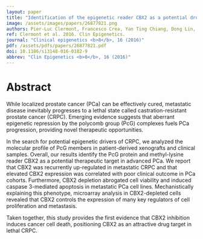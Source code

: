 ```yaml
---
layout: paper
title: "Identification of the epigenetic reader CBX2 as a potential drug target in advanced prostate cancer."
image: /assets/images/papers/26877821.png
authors: Pier-Luc Clermont, Francesco Crea, Yan Ting Chiang, Dong Lin, Amy Zhang, James Z L Wang, Abhijit Parolia, Rebecca Wu, Hui Xue, Yuwei Wang, Jiarui Ding, Kelsie L Thu, Wan L Lam, Sohrab P Shah, Colin C Collins, Yuzhuo Wang, Cheryl D Helgason
ref: Clermont et al. 2016. Clin Epigenetics.
journal: "Clinical epigenetics <b>8</b>, 16 (2016)"
pdf: /assets/pdfs/papers/26877821.pdf
doi: 10.1186/s13148-016-0182-9
abbrev: "Clin Epigenetics <b>8</b>, 16 (2016)"
---
```


# Abstract

While localized prostate cancer (PCa) can be effectively cured, metastatic disease inevitably progresses to a lethal state called castration-resistant prostate cancer (CRPC). Emerging evidence suggests that aberrant epigenetic repression by the polycomb group (PcG) complexes fuels PCa progression, providing novel therapeutic opportunities.

In the search for potential epigenetic drivers of CRPC, we analyzed the molecular profile of PcG members in patient-derived xenografts and clinical samples. Overall, our results identify the PcG protein and methyl-lysine reader CBX2 as a potential therapeutic target in advanced PCa. We report that CBX2 was recurrently up-regulated in metastatic CRPC and that elevated CBX2 expression was correlated with poor clinical outcome in PCa cohorts. Furthermore, CBX2 depletion abrogated cell viability and induced caspase 3-mediated apoptosis in metastatic PCa cell lines. Mechanistically explaining this phenotype, microarray analysis in CBX2-depleted cells revealed that CBX2 controls the expression of many key regulators of cell proliferation and metastasis.

Taken together, this study provides the first evidence that CBX2 inhibition induces cancer cell death, positioning CBX2 as an attractive drug target in lethal CRPC.

